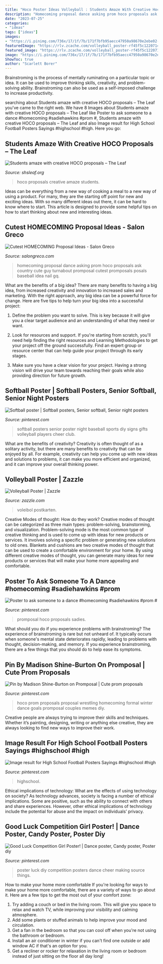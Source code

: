 ```yaml
---
title: "Hoco Poster Ideas Volleyball : Students Amaze With Creative Hoco Proposals – The Leaf"
description: "Homecoming proposal dance asking prom hoco proposals ask country cute guy turnabout promposal cutest promposals posals baseball idea nail gq"
date: "2023-07-25"
categories:
- "ideas"
tags: ["ideas"]
images:
- "https://i.pinimg.com/736x/17/1f/7b/171f7bfb95aecc47950a98670e2ebe02--softball-posters-ideas-baseball-posters-diy.jpg"
featuredImage: "https://rlv.zcache.com/volleyball_poster-rf45f5c12207140bca427b66969b38b7d_w2j_8byvr_540.jpg"
featured_image: "https://rlv.zcache.com/volleyball_poster-rf45f5c12207140bca427b66969b38b7d_w2j_8byvr_540.jpg"
image: "https://i.pinimg.com/736x/17/1f/7b/171f7bfb95aecc47950a98670e2ebe02--softball-posters-ideas-baseball-posters-diy.jpg"
ShowToc: true
author: "Scarlett Borer"
---
```



Brainstroming is the process of mentally ruminating on a particular topic or idea. It can be used to improve thinking skills, creativity, and problem-solving ability. Brainstroming can also be used as a self-imposed challenge to increase productivity.

	

		
searching about Students amaze with creative HOCO proposals – The Leaf you've came to the right web. We have 8 Images about Students amaze with creative HOCO proposals – The Leaf like Poster to ask someone to a dance #homecoming #sadiehawkins #prom #, Students amaze with creative HOCO proposals – The Leaf and also Image result for High School Football Posters Sayings #highschool #high. Here you go:
		
    
## Students Amaze With Creative HOCO Proposals – The Leaf

<img loading=lazy src="https://shsleaf.org/wp-content/uploads/2017/09/1-couple-506x900.jpg" onerror="this.onerror=null;this.src='https://tse2.mm.bing.net/th?id=OIP.NEf1w4S3GMocW9TCh7cUQAHaNL&amp;pid=15.1';" alt="Students amaze with creative HOCO proposals – The Leaf">

_Source: shsleaf.org_

>hoco proposals creative amaze students. 

	

Ideas can be everything from a new way of cooking a meal to a new way of using a product. For many, they are the starting off point for new and exciting ideas. With so many different ideas out there, it can be hard to know where to start. This article is designed to provide some helpful tips on how to start thinking about new and interesting ideas.

    
## Cutest HOMECOMING Proposal Ideas - Salon Greco

<img loading=lazy src="http://salongreco.com/wp-content/uploads/2017/08/8ee739237aff972cf8d3253f11ca7e6d-country-prom-proposal-dance-proposal.jpg" onerror="this.onerror=null;this.src='https://tse4.mm.bing.net/th?id=OIP.ZRz7bMHq8SobMdvQFjCMBgHaJ4&amp;pid=15.1';" alt="Cutest HOMECOMING Proposal Ideas - Salon Greco">

_Source: salongreco.com_

>homecoming proposal dance asking prom hoco proposals ask country cute guy turnabout promposal cutest promposals posals baseball idea nail gq. 

	

What are the benefits of a big idea?
There are many benefits to having a big idea, from increased creativity and innovation to increased sales and marketing. With the right approach, any big idea can be a powerful force for change. Here are five tips to help turn your big idea into a successful project:
1. Define the problem you want to solve. This is key because it will give you a clear target audience and an understanding of what they need or want.

2. Look for resources and support. If you're starting from scratch, you'll need help finding the right resources and Learning Methodologies to get your project off the ground successfully. Find an expert group or resource center that can help guide your project through its early stages.

3. Make sure you have a clear vision for your project. Having a strong vision will drive your team towards reaching their goals while also providing direction for future growth.

    
## Softball Poster | Softball Posters, Senior Softball, Senior Night Posters

<img loading=lazy src="https://i.pinimg.com/736x/17/1f/7b/171f7bfb95aecc47950a98670e2ebe02--softball-posters-ideas-baseball-posters-diy.jpg" onerror="this.onerror=null;this.src='https://tse4.mm.bing.net/th?id=OIP.cRAaYSgQkTH6ZydzAD9rUAHaFj&amp;pid=15.1';" alt="Softball poster | Softball posters, Senior softball, Senior night posters">

_Source: pinterest.com_

>softball posters senior poster night baseball sports diy signs gifts volleyball players cheer club. 

	

What are the benefits of creativity?
Creativity is often thought of as a solitary activity, but there are many benefits to creativity that can be enjoyed by all. For example, creativity can help you come up with new ideas and solutions to problems, it can make you more efficient and organized, and it can improve your overall thinking power.

    
## Volleyball Poster | Zazzle

<img loading=lazy src="https://rlv.zcache.com/volleyball_poster-rf45f5c12207140bca427b66969b38b7d_w2j_8byvr_540.jpg" onerror="this.onerror=null;this.src='https://tse4.mm.bing.net/th?id=OIP.k67EfN_uQtRQ4QbkzOIm0QHaHa&amp;pid=15.1';" alt="Volleyball Poster | Zazzle">

_Source: zazzle.com_

>voleibol postkarten. 

	

Creative Modes of thought: How do they work?
Creative modes of thought can be categorized as three main types: problem-solving, brainstorming, and visualization. Problem-solving mode is the most common type of creative thinking and is used to come up with ideas for new products or services. It involves solving a specific problem or generating new solutions to old ones.
Blankets and cushions are two creative modes of thought that can be used to create a comfortable environment for your home. By using different creative modes of thought, you can generate many ideas for new products or services that will make your home more appealing and comfortable.

    
## Poster To Ask Someone To A Dance #homecoming #sadiehawkins #prom #

<img loading=lazy src="https://i.pinimg.com/736x/5b/ab/78/5bab78e74ea78b87320cd225de994a35.jpg" onerror="this.onerror=null;this.src='https://tse1.mm.bing.net/th?id=OIP.Yi0J6BCNhF2Csn5tnPEV1QHaNK&amp;pid=15.1';" alt="Poster to ask someone to a dance #homecoming #sadiehawkins #prom #">

_Source: pinterest.com_

>promposal hoco proposals sadies. 

	

What should you do if you experience problems with brainstroming?
The experience of brainstroming is rare but not unheard of. It typically occurs when someone's mental state deteriorates rapidly, leading to problems with thought, decision-making, and memory. If you experience brainstroming, there are a few things that you should do to help ease its symptoms.

    
## Pin By Madison Shine-Burton On Promposal | Cute Prom Proposals

<img loading=lazy src="https://i.pinimg.com/736x/87/94/5c/87945c33102b81f58bdb4823444ad255.jpg" onerror="this.onerror=null;this.src='https://tse4.mm.bing.net/th?id=OIP.cHcpRWH7nMkp_OIsFfBOfwHaJ3&amp;pid=15.1';" alt="Pin by Madison Shine-Burton on Promposal | Cute prom proposals">

_Source: pinterest.com_

>hoco prom proposals proposal wrestling homecoming formal winter dance goals promposal couples memes diy. 

	

Creative people are always trying to improve their skills and techniques. Whether it’s painting, designing, writing or anything else creative, they are always looking to find new ways to improve their work.

    
## Image Result For High School Football Posters Sayings #highschool #high

<img loading=lazy src="https://i.pinimg.com/736x/01/40/47/0140470ad21865ca97dfc8e0654de18d.jpg" onerror="this.onerror=null;this.src='https://tse3.mm.bing.net/th?id=OIP.leM5N9bX4b6cxSdpA4XPgAHaJ4&amp;pid=15.1';" alt="Image result for High School Football Posters Sayings #highschool #high">

_Source: pinterest.com_

>highschool. 

	

Ethical implications of technology: What are the effects of using technology on society?
As technology advances, society is facing a number of ethical implications. Some are positive, such as the ability to connect with others and share experiences. However, other ethical implications of technology include the potential for abuse and the impact on individuals’ privacy.

    
## Good Luck Competition Girl Poster! | Dance Poster, Candy Poster, Poster Diy

<img loading=lazy src="https://i.pinimg.com/736x/bf/16/03/bf160344cec59a0f974fa8437eae3a85--girl-posters-good-luck.jpg" onerror="this.onerror=null;this.src='https://tse2.mm.bing.net/th?id=OIP.bqqnrAB4LycKVW4ef9FaoQHaNK&amp;pid=15.1';" alt="Good Luck Competition Girl Poster! | Dance poster, Candy poster, Poster diy">

_Source: pinterest.com_

>poster luck diy competition posters dance cheer making source things. 

	

How to make your home more comfortable
If you're looking for ways to make your home more comfortable, there are a variety of ways to go about it. Here are a few tips to get the most out of your comfort zone: 
1. Try adding a couch or bed in the living room. This will give you space to relax and watch TV, while improving your visibility and calming atmosphere. 
2. Add some plants or stuffed animals to help improve your mood and circulation. 
3. Get a fan in the bedroom so that you can cool off when you're not using the bathroom or bedroom. 
4. Install an air conditioner in winter if you can't find one outside or add window AC if that's an option for you. 
5. Get a recliner or rocker for relaxation in the living room or bedroom instead of just sitting on the floor all day long!

